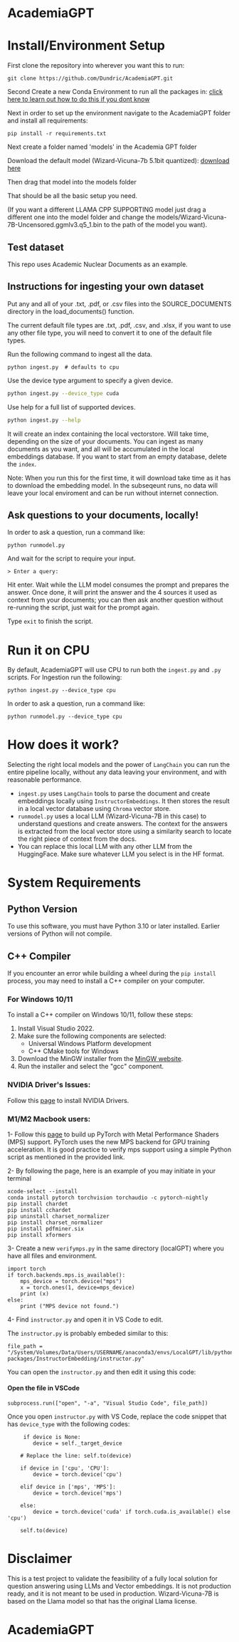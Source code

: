 # AcademiaGPT

# Install/Environment Setup
First clone the repository into wherever you want this to run:

```shell
git clone https://github.com/Dundric/AcademiaGPT.git
```

Second Create a new Conda Environment to run all the packages in:
[click here to learn out how to do this if you dont know](https://conda.io/projects/conda/en/latest/user-guide/getting-started.html#starting-conda)

Next in order to set up the environment navigate to the AcademiaGPT folder and install all requirements:

```shell
pip install -r requirements.txt
```

Next create a folder named 'models' in the Academia GPT folder

Download the default model (Wizard-Vicuna-7b 5.1bit quantized):
[download here](https://huggingface.co/TheBloke/Wizard-Vicuna-7B-Uncensored-GGML/blob/main/Wizard-Vicuna-7B-Uncensored.ggmlv3.q5_1.bin)

Then drag that model into the models folder

That should be all the basic setup you need.

(If you want a different LLAMA CPP SUPPORTING model just drag a different one into the model folder and change the models/Wizard-Vicuna-7B-Uncensored.ggmlv3.q5_1.bin to the path of the model you want).

## Test dataset
This repo uses Academic Nuclear Documents as an example.

## Instructions for ingesting your own dataset

Put any and all of your .txt, .pdf, or .csv files into the SOURCE_DOCUMENTS directory
in the load_documents() function.

The current default file types are .txt, .pdf, .csv, and .xlsx, if you want to use any other file type, you will need to convert it to one of the default file types.


Run the following command to ingest all the data.

```shell
python ingest.py  # defaults to cpu
```

Use the device type argument to specify a given device.

```sh
python ingest.py --device_type cuda
```

Use help for a full list of supported devices.

```sh
python ingest.py --help
```

It will create an index containing the local vectorstore. Will take time, depending on the size of your documents.
You can ingest as many documents as you want, and all will be accumulated in the local embeddings database. 
If you want to start from an empty database, delete the `index`.

Note: When you run this for the first time, it will download take time as it has to download the embedding model. In the subseqeunt runs, no data will leave your local enviroment and can be run without internet connection.



## Ask questions to your documents, locally!
In order to ask a question, run a command like:

```shell
python runmodel.py
```

And wait for the script to require your input. 

```shell
> Enter a query:
```

Hit enter. Wait while the LLM model consumes the prompt and prepares the answer. Once done, it will print the answer and the 4 sources it used as context from your documents; you can then ask another question without re-running the script, just wait for the prompt again. 

Type `exit` to finish the script.

# Run it on CPU
By default, AcademiaGPT will use CPU to run both the `ingest.py` and `.py` scripts.
For Ingestion run the following: 
```shell
python ingest.py --device_type cpu
```
In order to ask a question, run a command like:

```shell
python runmodel.py --device_type cpu
```

# How does it work?
Selecting the right local models and the power of `LangChain` you can run the entire pipeline locally, without any data leaving your environment, and with reasonable performance.

- `ingest.py` uses `LangChain` tools to parse the document and create embeddings locally using `InstructorEmbeddings`. It then stores the result in a local vector database using `Chroma` vector store. 
- `runmodel.py` uses a local LLM (Wizard-Vicuna-7B in this case) to understand questions and create answers. The context for the answers is extracted from the local vector store using a similarity search to locate the right piece of context from the docs.
- You can replace this local LLM with any other LLM from the HuggingFace. Make sure whatever LLM you select is in the HF format.

# System Requirements

## Python Version
To use this software, you must have Python 3.10 or later installed. Earlier versions of Python will not compile.

## C++ Compiler
If you encounter an error while building a wheel during the `pip install` process, you may need to install a C++ compiler on your computer.

### For Windows 10/11
To install a C++ compiler on Windows 10/11, follow these steps:

1. Install Visual Studio 2022.
2. Make sure the following components are selected:
   * Universal Windows Platform development
   * C++ CMake tools for Windows
3. Download the MinGW installer from the [MinGW website](https://sourceforge.net/projects/mingw/).
4. Run the installer and select the "gcc" component.

### NVIDIA Driver's Issues:
Follow this [page](https://linuxconfig.org/how-to-install-the-nvidia-drivers-on-ubuntu-22-04) to install NVIDIA Drivers. 


### M1/M2 Macbook users:

1- Follow this [page](https://developer.apple.com/metal/pytorch/) to build up PyTorch with Metal Performance Shaders (MPS) support. PyTorch uses the new MPS backend for GPU training acceleration. It is good practice to verify mps support using a simple Python script as mentioned in the provided link.

2- By following the page, here is an example of you may initiate in your terminal

```shell
xcode-select --install
conda install pytorch torchvision torchaudio -c pytorch-nightly
pip install chardet
pip install cchardet
pip uninstall charset_normalizer
pip install charset_normalizer
pip install pdfminer.six
pip install xformers
```


3- Create a new `verifymps.py` in the same directory (localGPT) where you have all files and environment.

	import torch
	if torch.backends.mps.is_available():
	    mps_device = torch.device("mps")
	    x = torch.ones(1, device=mps_device)
	    print (x)
	else:
	    print ("MPS device not found.")
    
 4- Find `instructor.py` and open it in VS Code to edit.
 
 The `instructor.py` is probably embeded similar to this: 
 	
	file_path = "/System/Volumes/Data/Users/USERNAME/anaconda3/envs/LocalGPT/lib/python3.10/site-packages/InstructorEmbedding/instructor.py"
 
 You can open the `instructor.py` and then edit it using this code:
 #### Open the file in VSCode
	subprocess.run(["open", "-a", "Visual Studio Code", file_path])
 
 Once you open `instructor.py` with VS Code, replace the code snippet that has `device_type` with the following codes:
 
         if device is None:
            device = self._target_device

        # Replace the line: self.to(device)
	
        if device in ['cpu', 'CPU']:
            device = torch.device('cpu')

        elif device in ['mps', 'MPS']:
            device = torch.device('mps')
        
        else:
            device = torch.device('cuda' if torch.cuda.is_available() else 'cpu')

        self.to(device)
        

# Disclaimer
This is a test project to validate the feasibility of a fully local solution for question answering using LLMs and Vector embeddings. It is not production ready, and it is not meant to be used in production. Wizard-Vicuna-7B is based on the Llama model so that has the original Llama license. 
# AcademiaGPT
